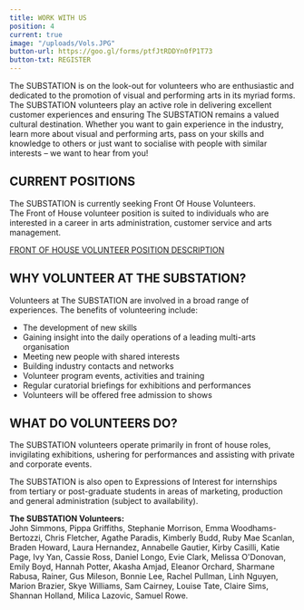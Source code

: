 ```yaml
---
title: WORK WITH US
position: 4
current: true
image: "/uploads/Vols.JPG"
button-url: https://goo.gl/forms/ptfJtRDDYn0fP1T73
button-txt: REGISTER
---
```


The SUBSTATION is on the look-out for volunteers who are enthusiastic and dedicated to the promotion of visual and performing arts in its myriad forms. The SUBSTATION volunteers play an active role in delivering excellent customer experiences and ensuring The SUBSTATION remains a valued cultural destination. Whether you want to gain experience in the industry, learn more about visual and performing arts, pass on your skills and knowledge to others or just want to socialise with people with similar interests – we want to hear from you!

## CURRENT POSITIONS 

The SUBSTATION is currently seeking Front Of House Volunteers. <br>
The Front of House volunteer position is suited to individuals who are interested in a career in arts administration, customer service and arts management.

[FRONT OF HOUSE VOLUNTEER POSITION DESCRIPTION](/uploads/FOH-Volunteer-PD.pdf)

## WHY VOLUNTEER AT THE SUBSTATION?

Volunteers at The SUBSTATION are involved in a broad range of experiences. The benefits of volunteering include:

- The development of new skills
- Gaining insight into the daily operations of a leading multi-arts organisation
- Meeting new people with shared interests
- Building industry contacts and networks
- Volunteer program events, activities and training
- Regular curatorial briefings for exhibitions and performances
- Volunteers will be offered free admission to shows

## WHAT DO VOLUNTEERS DO?

The SUBSTATION volunteers operate primarily in front of house roles, invigilating exhibitions, ushering for performances and assisting with private and corporate events.

The SUBSTATION is also open to Expressions of Interest for internships from tertiary or post-graduate students in areas of marketing, production and general administration (subject to availability).


**The SUBSTATION Volunteers:** <br>
John Simmons, Pippa Griffiths, Stephanie Morrison, Emma Woodhams-Bertozzi, Chris Fletcher, Agathe Paradis, Kimberly Budd, Ruby Mae Scanlan, Braden Howard, Laura Hernandez, Annabelle Gautier, Kirby Casilli, Katie Page, Ivy Yan, Cassie Ross, Daniel Longo, Evie Clark, Melissa O'Donovan, Emily Boyd, Hannah Potter, Akasha Amjad, Eleanor Orchard, Sharmane Rabusa, Rainer, Gus Mileson, Bonnie Lee, Rachel Pullman, Linh Nguyen, Marion Brazier, Skye Williams, Sam Cairney, Louise Tate, Claire Sims, Shannan Holland, Milica Lazovic, Samuel Rowe.
